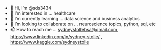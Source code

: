 - 👋 Hi, I’m @sds3434
- 👀 I’m interested in ... healthcare
- 🌱 I’m currently learning ... data science and business analytics
- 💞️ I’m looking to collaborate on ... neuroscience topics, python, sql, etc 
- 📫 How to reach me ... sydneystollebsa@gmail.com, https://www.linkedin.com/in/sydney-stolle/ , https://www.kaggle.com/sydneystolle 

<!---
sds3434/sds3434 is a ✨ special ✨ repository because its `README.md` (this file) appears on your GitHub profile.
You can click the Preview link to take a look at your changes.
--->
